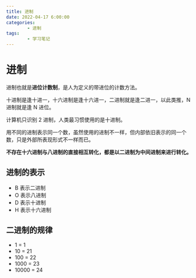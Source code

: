 ```yaml
---
title: 进制
date: 2022-04-17 6:00:00
categories:
        - 进制
tags:
        - 学习笔记
---
```


# 进制

进制也就是**进位计数制**，是人为定义的带进位的计数方法。

十进制是逢十进一，十六进制是逢十六进一，二进制就是逢二进一，以此类推，N 进制就是逢 N 进位。

计算机只识别 2 进制，人类最习惯使用的是十进制。

用不同的进制表示同一个数，虽然使用的进制不一样，但内部依旧表示的同一个数，只是外部所表现形式不一样而已。

**不存在十六进制与八进制的直接相互转化，都是以二进制为中间进制来进行转化。**

## 进制的表示

- B 表示二进制
- O 表示八进制
- D 表示十进制
- H 表示十六进制

## 二进制的规律

- 1 = 1
- 10 = 21
- 100 = 22
- 1000 = 23
- 10000 = 24
